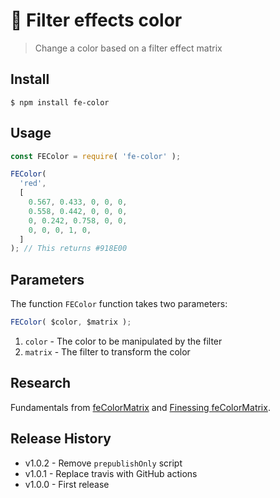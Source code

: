 🎨 Filter effects color
==============

> Change a color based on a filter effect matrix


## Install

```console
$ npm install fe-color
```

## Usage

```js
const FEColor = require( 'fe-color' );

FEColor( 
  'red', 
  [ 
    0.567, 0.433, 0, 0, 0,
    0.558, 0.442, 0, 0, 0,
    0, 0.242, 0.758, 0, 0,
    0, 0, 0, 1, 0,
  ]
); // This returns #918E00
```


## Parameters

The function `FEColor` function takes two parameters:

```js
FEColor( $color, $matrix );
```

1. `color`  - The color to be manipulated by the filter
1. `matrix` - The filter to transform the color


## Research

Fundamentals from [feColorMatrix](https://developer.mozilla.org/en-US/docs/Web/SVG/Element/feColorMatrix) and [Finessing feColorMatrix](https://alistapart.com/article/finessing-fecolormatrix).


## Release History

* v1.0.2 - Remove `prepublishOnly` script
* v1.0.1 - Replace travis with GitHub actions
* v1.0.0 - First release
